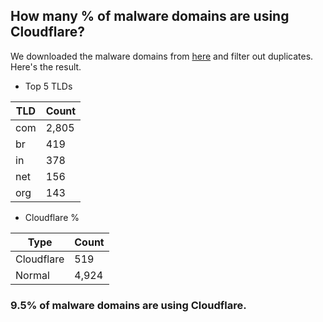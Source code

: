 ## How many % of malware domains are using Cloudflare?


We downloaded the malware domains from [here](https://urlhaus.abuse.ch) and filter out duplicates.
Here's the result.


[//]: # (start replacement)


- Top 5 TLDs

| TLD | Count |
| --- | --- |
| com | 2,805 |
| br | 419 |
| in | 378 |
| net | 156 |
| org | 143 |


- Cloudflare %

| Type | Count |
| --- | --- |
| Cloudflare | 519 |
| Normal | 4,924 |


### 9.5% of malware domains are using Cloudflare.